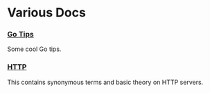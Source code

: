 # Various Docs

### [Go Tips](https://github.com/astenmies/various-docs/blob/master/go-tips.md)
Some cool Go tips.

### [HTTP](https://github.com/astenmies/various-docs/blob/master/http.md)
This contains synonymous terms and basic theory on HTTP servers.
